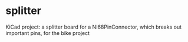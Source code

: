 # splitter
KiCad project: a splitter board for a NI68PinConnector, which breaks out important pins, for the bike project
